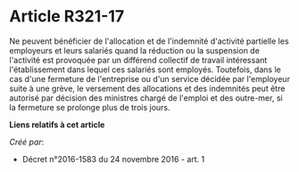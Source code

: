 # Article R321-17

Ne peuvent bénéficier de l'allocation et de l'indemnité d'activité partielle les employeurs et leurs salariés quand la
réduction ou la suspension de l'activité est provoquée par un différend collectif de travail intéressant l'établissement dans
lequel ces salariés sont employés. Toutefois, dans le cas d'une fermeture de l'entreprise ou d'un service décidée par
l'employeur suite à une grève, le versement des allocations et des indemnités peut être autorisé par décision des ministres
chargé de l'emploi et des outre-mer, si la fermeture se prolonge plus de trois jours.

**Liens relatifs à cet article**

_Créé par_:

  - Décret n°2016-1583 du 24 novembre 2016 - art. 1

